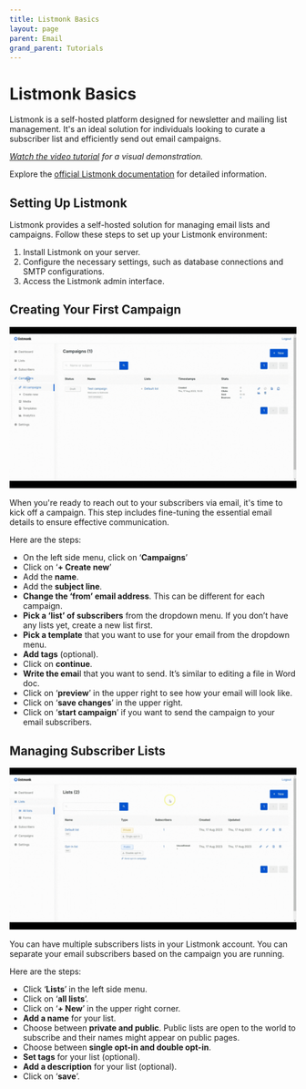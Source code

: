 ```yaml
---
title: Listmonk Basics
layout: page
parent: Email
grand_parent: Tutorials
---
```


# Listmonk Basics

Listmonk is a self-hosted platform designed for newsletter and mailing list management. It's an ideal solution for individuals looking to curate a subscriber list and efficiently send out email campaigns.

_[Watch the video tutorial](https://www.youtube.com/watch?v=Myq8MqT9xfM) for a visual demonstration._

Explore the [official Listmonk documentation](https://listmonk.app/docs/) for detailed information.

## Setting Up Listmonk

Listmonk provides a self-hosted solution for managing email lists and campaigns. Follow these steps to set up your Listmonk environment:

1. Install Listmonk on your server.
2. Configure the necessary settings, such as database connections and SMTP configurations.
3. Access the Listmonk admin interface.

## Creating Your First Campaign

![](1-create-campaign.gif)

When you're ready to reach out to your subscribers via email, it's time to kick off a campaign. This step includes fine-tuning the essential email details to ensure effective communication.

Here are the steps:

- On the left side menu, click on ‘**Campaigns**’
- Click on ‘**+ Create new**’
- Add the **name**.
- Add the **subject line**.
- **Change the ‘from’ email address**. This can be different for each campaign.
- **Pick a ‘list’ of subscribers** from the dropdown menu. If you don’t have any lists yet, create a new list first.
- **Pick a template** that you want to use for your email from the dropdown menu.
- **Add tags** (optional).
- Click on **continue**.
- **Write the emai**l that you want to send. It’s similar to editing a file in Word doc.
- Click on ‘**preview**’ in the upper right to see how your email will look like.
- Click on ‘**save changes**’ in the upper right.
- Click on ‘**start campaign**’ if you want to send the campaign to your email subscribers.

## Managing Subscriber Lists

![](2-create-lists.gif)

You can have multiple subscribers lists in your Listmonk account. You can separate your email subscribers based on the campaign you are running.

Here are the steps:

- Click ‘**Lists**’ in the left side menu.
- Click on ‘**all lists**’.
- Click on ‘**+ New**’ in the upper right corner.
- **Add a name** for your list.
- Choose between **private and public**. Public lists are open to the world to subscribe and their names might appear on public pages.
- Choose between **single opt-in and double opt-in**.
- **Set tags** for your list (optional).
- **Add a description** for your list (optional).
- Click on ‘**save**’.
